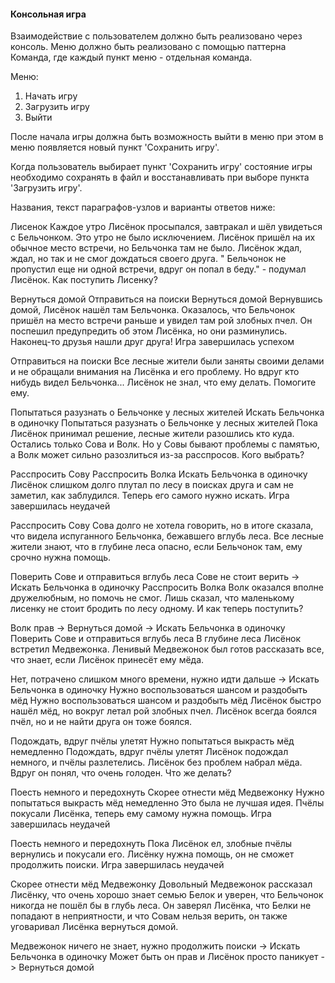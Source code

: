 #### Консольная игра

Взаимодействие с пользователем должно быть реализовано через консоль.
Меню должно быть реализовано с помощью паттерна Команда,
где каждый пункт меню - отдельная команда.

Меню:
1. Начать игру
2. Загрузить игру
3. Выйти

После начала игры должна быть возможность выйти в меню при этом
в меню появляется новый пункт 'Сохранить игру'.

Когда пользователь выбирает пункт 'Сохранить игру'
состояние игры необходимо сохранять в файл и
восстанавливать при выборе пункта 'Загрузить игру'.

Названия, текст параграфов-узлов и варианты ответов ниже:

Лисенок
Каждое утро Лисёнок просыпался, завтракал и шёл увидеться с Бельчонком. Это утро не было исключением. Лисёнок пришёл на их обычное место встречи, но Бельчонка там не было. Лисёнок ждал, ждал, но так и не смог дождаться своего друга. " Бельчонок не пропустил еще ни одной встречи, вдруг он попал в беду." - подумал Лисёнок. Как поступить Лисенку?

Вернуться домой
Отправиться на поиски
Вернуться домой
Вернувшись домой, Лисёнок нашёл там Бельчонка. Оказалось, что Бельчонок пришёл на место встречи раньше и увидел там рой злобных пчел. Он поспешил предупредить об этом Лисёнка, но они разминулись. Наконец-то друзья нашли друг друга! Игра завершилась успехом

Отправиться на поиски
Все лесные жители были заняты своими делами и не обращали внимания на Лисёнка и его проблему. Но вдруг кто нибудь видел Бельчонка... Лисёнок не знал, что ему делать. Помогите ему.

Попытаться разузнать о Бельчонке у лесных жителей
Искать Бельчонка в одиночку
Попытаться разузнать о Бельчонке у лесных жителей
Пока Лисёнок принимал решение, лесные жители разошлись кто куда. Остались только Сова и Волк. Но у Совы бывают проблемы с памятью, а Волк может сильно разозлиться из-за расспросов. Кого выбрать?

Расспросить Сову
Расспросить Волка
Искать Бельчонка в одиночку
Лисёнок слишком долго плутал по лесу в поисках друга и сам не заметил, как заблудился. Теперь его самого нужно искать. Игра завершилась неудачей

Расспросить Сову
Сова долго не хотела говорить, но в итоге сказала, что видела испуганного Бельчонка, бежавшего вглубь леса. Все лесные жители знают, что в глубине леса опасно, если Бельчонок там, ему срочно нужна помощь.

Поверить Сове и отправиться вглубь леса
Сове не стоит верить -> Искать Бельчонка в одиночку
Расспросить Волка
Волк оказался вполне дружелюбным, но помочь не смог. Лишь сказал, что маленькому лисенку не стоит бродить по лесу одному. И как теперь поступить?

Волк прав -> Вернуться домой
-> Искать Бельчонка в одиночку
Поверить Сове и отправиться вглубь леса
В глубине леса Лисёнок встретил Медвежонка. Ленивый Медвежонок был готов рассказать все, что знает, если Лисёнок принесёт ему мёда.

Нет, потрачено слишком много времени, нужно идти дальше -> Искать Бельчонка в одиночку
Нужно воспользоваться шансом и раздобыть мёд
Нужно воспользоваться шансом и раздобыть мёд
Лисёнок быстро нашёл мёд, но вокруг летал рой злобных пчел. Лисёнок всегда боялся пчёл, но и не найти друга он тоже боялся.

Подождать, вдруг пчёлы улетят
Нужно попытаться выкрасть мёд немедленно
Подождать, вдруг пчёлы улетят
Лисёнок подождал немного, и пчёлы разлетелись. Лисёнок без проблем набрал мёда. Вдруг он понял, что очень голоден. Что же делать?

Поесть немного и передохнуть
Скорее отнести мёд Медвежонку
Нужно попытаться выкрасть мёд немедленно
Это была не лучшая идея. Пчёлы покусали Лисёнка, теперь ему самому нужна помощь. Игра завершилась неудачей

Поесть немного и передохнуть
Пока Лисёнок ел, злобные пчёлы вернулись и покусали его. Лисёнку нужна помощь, он не сможет продолжить поиски. Игра завершилась неудачей

Скорее отнести мёд Медвежонку
Довольный Медвежонок рассказал Лисёнку, что очень хорошо знает семью Белок и уверен, что Бельчонок никогда не пошёл бы в глубь леса. Он заверял Лисёнка, что Белки не попадают в неприятности, и что Совам нельзя верить, он также уговаривал Лисёнка вернуться домой.

Медвежонок ничего не знает, нужно продолжить поиски -> Искать Бельчонка в одиночку
Может быть он прав и Лисёнок просто паникует -> Вернуться домой